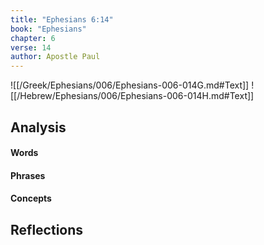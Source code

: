 ```yaml
---
title: "Ephesians 6:14"
book: "Ephesians"
chapter: 6
verse: 14
author: Apostle Paul
---
```

![[/Greek/Ephesians/006/Ephesians-006-014G.md#Text]]
![[/Hebrew/Ephesians/006/Ephesians-006-014H.md#Text]]

## Analysis

#### Words

#### Phrases

#### Concepts

## Reflections
